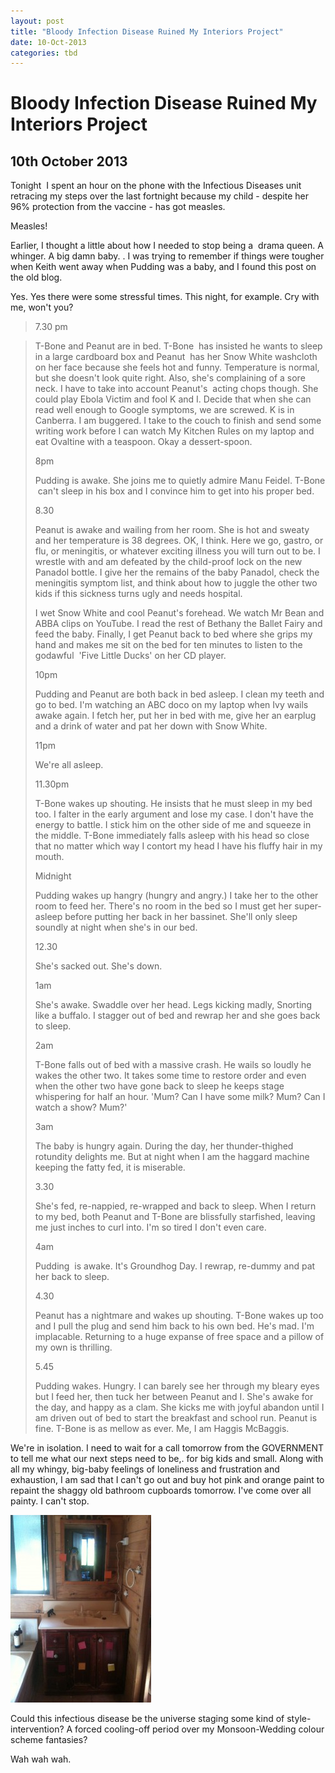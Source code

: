 ```yaml
---
layout: post
title: "Bloody Infection Disease Ruined My Interiors Project"
date: 10-Oct-2013
categories: tbd
---
```


# Bloody Infection Disease Ruined My Interiors Project

## 10th October 2013

Tonight  I spent an hour on the phone with the Infectious Diseases unit retracing my steps over the last fortnight because my child - despite her 96% protection from the vaccine - has got measles.

Measles!

Earlier,   I thought a little about how I needed to stop being a  drama queen. A whinger. A big damn baby. . I was trying to remember if things were tougher when Keith went away when Pudding was a baby,   and I found this post on the old blog.

Yes. Yes there were some stressful times. This night,   for example. Cry with me, won't you?

<blockquote>

7.30 pm

</blockquote>



<blockquote>

T-Bone and Peanut are in bed. T-Bone  has insisted he wants to sleep in a large cardboard box and Peanut  has her Snow White washcloth on her face because she feels hot and funny. Temperature is normal, but she doesn't look quite right. Also, she's complaining of a sore neck. I have to take into account Peanut's  acting chops though. She could play Ebola Victim and fool K and I. Decide that when she can read well enough to Google symptoms, we are screwed. K is in Canberra. I am buggered. I take to the couch to finish and send some writing work before I can watch My Kitchen Rules on my laptop and eat Ovaltine with a teaspoon. Okay a dessert-spoon.







8pm



Pudding is awake. She joins me to quietly admire Manu Feidel. T-Bone  can't sleep in his box and I convince him to get into his proper bed.







8.30



Peanut is awake and wailing from her room. She is hot and sweaty and her temperature is 38 degrees. OK, I think. Here we go, gastro, or flu, or meningitis, or whatever exciting illness you will turn out to be. I wrestle with and am defeated by the child-proof lock on the new Panadol bottle. I give her the remains of the baby Panadol, check the meningitis symptom list, and think about how to juggle the other two kids if this sickness turns ugly and needs hospital.



I wet Snow White and cool Peanut's forehead. We watch Mr Bean and ABBA clips on YouTube. I read the rest of Bethany the Ballet Fairy and feed the baby. Finally, I get Peanut back to bed where she grips my hand and makes me sit on the bed for ten minutes to listen to the godawful  'Five Little Ducks' on her CD player.







10pm



Pudding and Peanut are both back in bed asleep. I clean my teeth and go to bed. I'm watching an ABC doco on my laptop when Ivy wails awake again. I fetch her, put her in bed with me, give her an earplug and a drink of water and pat her down with Snow White.





11pm



We're all asleep.





11.30pm



T-Bone wakes up shouting. He insists that he must sleep in my bed too. I falter in the early argument and lose my case. I don't have the energy to battle. I stick him on the other side of me and squeeze in the middle. T-Bone immediately falls asleep with his head so close that no matter which way I contort my head I have his fluffy hair in my mouth.





Midnight



Pudding wakes up hangry (hungry and angry.) I take her to the other room to feed her. There's no room in the bed so I must get her super-asleep before putting her back in her bassinet. She'll only sleep soundly at night when she's in our bed.





12.30



She's sacked out. She's down.





1am



She's awake. Swaddle over her head. Legs kicking madly, Snorting like a buffalo. I stagger out of bed and rewrap her and she goes back to sleep.





2am



T-Bone falls out of bed with a massive crash. He wails so loudly he wakes the other two. It takes some time to restore order and even when the other two have gone back to sleep he keeps stage whispering for half an hour. 'Mum? Can I have some milk? Mum? Can I watch a show? Mum?'





3am



The baby is hungry again. During the day, her thunder-thighed rotundity delights me. But at night when I am the haggard machine keeping the fatty fed, it is miserable.





3.30



She's fed, re-nappied, re-wrapped and back to sleep. When I return to my bed, both Peanut and T-Bone are blissfully starfished, leaving me just inches to curl into. I'm so tired I don't even care.





4am



Pudding  is awake. It's Groundhog Day. I rewrap, re-dummy and pat her back to sleep.





4.30



Peanut has a nightmare and wakes up shouting. T-Bone wakes up too and I pull the plug and send him back to his own bed. He's mad. I'm implacable. Returning to a huge expanse of free space and a pillow of my own is thrilling.





5.45



Pudding wakes. Hungry. I can barely see her through my bleary eyes but I feed her, then tuck her between Peanut and I. She's awake for the day, and happy as a clam. She kicks me with joyful abandon until I am driven out of bed to start the breakfast and school run. Peanut is fine. T-Bone is as mellow as ever. Me, I am Haggis McBaggis.</blockquote>



We're in isolation. I need to wait for a call tomorrow from the GOVERNMENT to tell me what our next steps need to be,. for big kids and small. Along with all my whingy, big-baby feelings of loneliness and frustration and exhaustion, I am sad that I can't go out and buy hot pink and orange paint to repaint the shaggy old bathroom cupboards tomorrow. I've come over all painty. I can't stop.



<img class="photo-horiz" src="/images/2013/10/aIMG_1590-e1381403906148-225x300.jpg" />



Could this infectious disease be the universe staging some kind of style-intervention? A forced cooling-off period over my Monsoon-Wedding colour scheme fantasies?



Wah wah wah.


